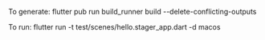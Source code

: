 To generate:
flutter pub run build_runner build --delete-conflicting-outputs

To run:
flutter run -t test/scenes/hello.stager_app.dart -d macos
